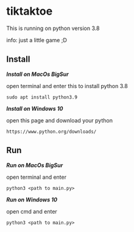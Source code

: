 # tiktaktoe
This is running on python version 3.8

info: just a little game ;D

## Install
***Install on MacOs BigSur***

open terminal and enter this to install python 3.8
```
sudo apt install python3.9
```
***Install on Windows 10***

open this page and download your python
```
https://www.python.org/downloads/
```

## Run
***Run on MacOs BigSur***

open terminal and enter
```
python3 <path to main.py>
```
***Run on Windows 10***

open cmd and enter
```
python3 <path to main.py>
